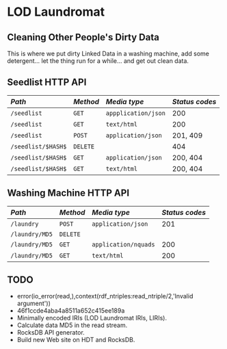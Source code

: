 LOD Laundromat
==============

Cleaning Other People's Dirty Data
----------------------------------

This is where we put dirty Linked Data in a washing machine, add some detergent... let the thing run for a while... and get out clean data.


Seedlist HTTP API
-----------------

| *Path*             | *Method* | *Media type*        | *Status codes* |
|:-------------------|:---------|:--------------------|:---------------|
| `/seedlist`        | `GET`    | `appplication/json` | 200            |
| `/seedlist`        | `GET`    | `text/html`         | 200            |
| `/seedlist`        | `POST`   | `application/json`  | 201, 409       |
| `/seedlist/$HASH$` | `DELETE` |                     | 404            |
| `/seedlist/$HASH$` | `GET`    | `application/json`  | 200, 404       |
| `/seedlist/$HASH$` | `GET`    | `text/html`         | 200, 404       |


Washing Machine HTTP API
-------------------------

| *Path*         | *Method* | *Media type*         | *Status codes* |
|:---------------|:---------|:---------------------|:---------------|
| `/laundry`     | `POST`   | `application/json`   | 201            |
| `/laundry/MD5` | `DELETE` |                      |                |
| `/laundry/MD5` | `GET`    | `application/nquads` | 200            |
| `/laundry/MD5` | `GET`    | `text/html`          | 200            |


TODO
----

  - error(io_error(read,<STREAM>),context(rdf_ntriples:read_ntriple/2,'Invalid argument'))
  - 46f1ccde4aba4a8511a652c415ee189a
  - Minimally encoded IRIs (LOD Laundromat IRIs, LIRIs).
  - Calculate data MD5 in the read stream.
  - RocksDB API generator.
  - Build new Web site on HDT and RocksDB.
